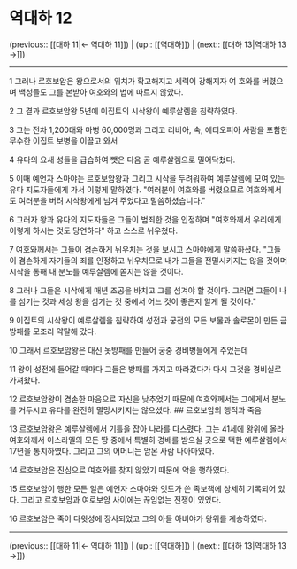 # 역대하 12

(previous:: [[대하 11|← 역대하 11]]) | (up:: [[역대하]]) | (next:: [[대하 13|역대하 13 →]])

***




1 
그러나 르호보암은 왕으로서의 위치가 확고해지고 세력이 강해지자 여 호와를 버렸으며 백성들도 그를 본받아 여호와의 법에 따르지 않았다. 



2 
그 결과 르호보암왕 5년에 이집트의 시삭왕이 예루살렘을 침략하였다. 



3 
그는 전차 1,200대와 마병 60,000명과 그리고 리비아, 숙, 에티오피아 사람을 포함한 무수한 이집트 보병을 이끌고 와서 



4 
유다의 요새 성들을 급습하여 뺏은 다음 곧 예루살렘으로 밀어닥쳤다. 



5 
이때 예언자 스마야는 르호보암왕과 그리고 시삭을 두려워하여 예루살렘에 모여 있는 유다 지도자들에게 가서 이렇게 말하였다. "여러분이 여호와를 버렸으므로 여호와께서도 여러분을 버려 시삭왕에게 넘겨 주었다고 말씀하셨습니다." 



6 
그러자 왕과 유다의 지도자들은 그들이 범죄한 것을 인정하며 "여호와께서 우리에게 이렇게 하시는 것도 당연하다" 하고 스스로 뉘우쳤다. 



7 
여호와께서는 그들이 겸손하게 뉘우치는 것을 보시고 스마야에게 말씀하셨다. "그들이 겸손하게 자기들의 죄를 인정하고 뉘우치므로 내가 그들을 전멸시키지는 않을 것이며 시삭을 통해 내 분노를 예루살렘에 쏟지는 않을 것이다. 



8 
그러나 그들은 시삭에게 매년 조공을 바치고 그를 섬겨야 할 것이다. 그러면 그들이 나를 섬기는 것과 세상 왕을 섬기는 것 중에서 어느 것이 좋은지 알게 될 것이다." 



9 
이집트의 시삭왕이 예루살렘을 침략하여 성전과 궁전의 모든 보물과 솔로몬이 만든 금방패를 모조리 약탈해 갔다. 



10 
그래서 르호보암왕은 대신 놋방패를 만들어 궁중 경비병들에게 주었는데 



11 
왕이 성전에 들어갈 때마다 그들은 방패를 가지고 따라갔다가 다시 그것을 경비실로 가져왔다. 



12 
르호보암왕이 겸손한 마음으로 자신을 낮추었기 때문에 여호와께서는 그에게서 분노를 거두시고 유다를 완전히 멸망시키지는 않으셨다. ## 르호보암의 행적과 죽음 



13 
르호보암왕은 예루살렘에서 기틀을 잡아 나라를 다스렸다. 그는 41세에 왕위에 올라 여호와께서 이스라엘의 모든 땅 중에서 특별히 경배를 받으실 곳으로 택한 예루살렘에서 17년을 통치하였다. 그리고 그의 어머니는 암몬 사람 나아마였다. 



14 
르호보암은 진심으로 여호와를 찾지 않았기 때문에 악을 행하였다. 



15 
르호보암이 행한 모든 일은 예언자 스마야와 잇도가 쓴 족보책에 상세히 기록되어 있다. 그리고 르호보암과 여로보암 사이에는 끊임없는 전쟁이 있었다. 



16 
르호보암은 죽어 다윗성에 장사되었고 그의 아들 아비야가 왕위를 계승하였다.

***

(previous:: [[대하 11|← 역대하 11]]) | (up:: [[역대하]]) | (next:: [[대하 13|역대하 13 →]])
